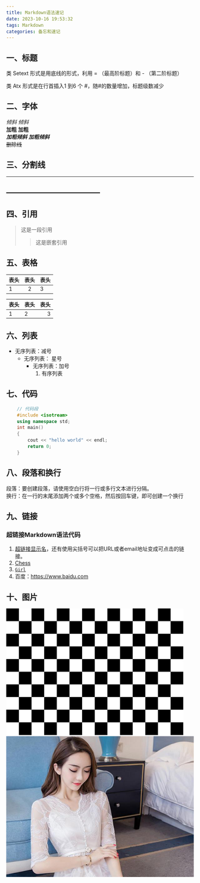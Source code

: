 ```yaml
---
title: Markdown语法速记
date: 2023-10-16 19:53:32
tags: Markdown
categories: 备忘和速记
---
```


## 一、标题

类 Setext 形式是用底线的形式，利用 = （最高阶标题）和 - （第二阶标题）

类 Atx 形式是在行首插入1 到6 个 #，随#的数量增加，标题级数减少

## 二、字体

_倾斜_ *倾斜*  
__加粗__ **加粗**  
___加粗倾斜___ ***加粗倾斜***  
~~删除线~~  


## 三、分割线

****  
————————————  
-----  

## 四、引用

> 这是一段引用
>> 这是嵌套引用

## 五、表格

表头|表头|表头
---|:--:|---
1|2|3

表头|表头|表头
---|:---|---:
1  |2   |3

## 六、列表

- 无序列表：减号
  * 无序列表： 星号
    + 无序列表：加号
      1. 有序列表

## 七、代码

```C++
    // 代码段
    #include <isotream>
    using namespace std;
    int main()
    {
        cout << "hello world" << endl;
        return 0;
    }
```

## 八、段落和换行

段落：要创建段落，请使用空白行将一行或多行文本进行分隔。  
换行：在一行的末尾添加两个或多个空格，然后按回车键，即可创建一个换行

## 九、链接

### 超链接Markdown语法代码

1. [超链接显示名](超链接地址 "超链接title")，还有使用尖括号可以把URL或者email地址变成可点击的链接。  
2. [Chess](../images/testImage/chess.bmp)
3. [`Girl`](../images/testImage/Girl.bmp)
4. 百度：<https://www.baidu.com>

## 十、图片

![Chess](../images/Markdown语法速记/testImage/chess.bmp "Chess")
![Girl](../images/Markdown语法速记/testImage/Girl.bmp "Girl")
